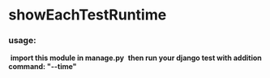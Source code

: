 # showEachTestRuntime
### usage:
  
​	   **import this module in manage.py**
​	   **then run your django test with addition command: "\--time"**

